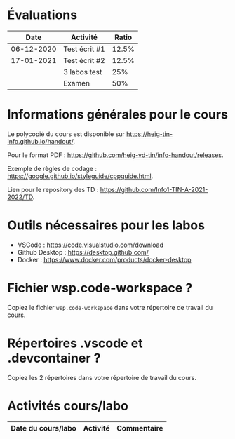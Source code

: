 # Évaluations

| Date | Activité | Ratio |
|---|---|---|
| 06-12-2020 | Test écrit #1 | 12.5% |
| 17-01-2021 | Test écrit #2 | 12.5% |
|   | 3 labos test | 25% |
|   | Examen | 50% |

# Informations générales pour le cours

Le polycopié du cours est disponible sur https://heig-tin-info.github.io/handout/.

Pour le format PDF :  https://github.com/heig-vd-tin/info-handout/releases.

Exemple de règles de codage : https://google.github.io/styleguide/cppguide.html.

Lien pour le repository des TD : https://github.com/Info1-TIN-A-2021-2022/TD.

# Outils nécessaires pour les labos

- VSCode : https://code.visualstudio.com/download
- Github Desktop : https://desktop.github.com/
- Docker : https://www.docker.com/products/docker-desktop

# Fichier wsp.code-workspace ?

Copiez le fichier `wsp.code-workspace` dans votre répertoire de travail du cours.

# Répertoires .vscode et .devcontainer ?

Copiez les 2 répertoires dans votre répertoire de travail du cours.

# Activités cours/labo
| Date du cours/labo | Activité | Commentaire |
|---|---|---|
